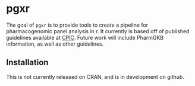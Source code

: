 
<!-- README.md is generated from README.Rmd. Please edit that file -->
pgxr
====

The goal of `pgxr` is to provide tools to create a pipeline for pharmacogenomic panel analysis in r. It currently is based off of published guidelines available at [CPIC](https://cpicpgx.org/guidelines/). Future work will include PharmGKB information, as well as other guidelines.

Installation
------------

This is not currently released on CRAN, and is in development on github.
